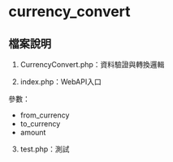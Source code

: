 # currency_convert

## 檔案說明
1. CurrencyConvert.php：資料驗證與轉換邏輯
  
2. index.php：WebAPI入口
  
  參數：
  - from_currency
  - to_currency
  - amount

3. test.php：測試
